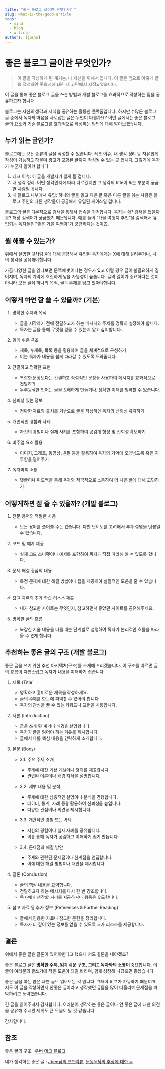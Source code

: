 ```yaml
---
title: "좋은 블로그 글이란 무엇인가? "
slug: what-is-the-good-article
tags:
  - mind
  - blog
  - article
authors: [junho]
---
```


# 좋은 블로그 글이란 무엇인가?

> 이 글을 작성하게 된 계기는, 나 자신을 위해서 입니다. 이 글은 앞으로 어떻게 글을 작성하면 좋을지에 대한 제 고민에서 시작되었습니다.

이 글을 통해 좋은 블로그 글을 쓰는 방법과 개발 블로그를 효과적으로 작성하는 팁을 공유하고자 합니다

<!-- truncate -->

블로그는 자신의 생각과 지식을 공유하는 훌륭한 플랫폼입니다. 하지만 수많은 블로그 글 중에서 독자의 마음을 사로잡는 글은 무엇이 다를까요? 이번 글에서는 좋은 블로그 글의 요소와 기술 블로그를 효과적으로 작성하는 방법에 대해 알아보겠습니다.

## 누가 읽는 글인가?

블로그에는 모든 종류의 글을 작성할 수 있습니다. 테크 이슈, 내 생각 정리 등 자유롭게 작성이 가능하고 하물며 광고가 포함된 글까지 작성될 수 있는 곳 입니다. 그렇기에 독자가 누군지 알아야 합니다

1. 테크 이슈: 이 글을 개발자가 읽게 될 겁니다.
2. 내 생각 정리: 어떤 생각인지에 따라 다르겠지만 그 생각의 title이 되는 부분이 궁금한 사람일 겁니다.
3. 내 블로그 내부에서 유입: 하나의 글을 읽고 다음 글 혹은 다른 글을 읽는 사람은 블로그 주인의 다른 생각들이 궁금해서 유입된 케이스일 겁니다.

블로그의 글은 기본적으로 검색을 통해서 접속을 가정합니다. 독자는 왜? 검색을 했을까요? 해당 검색어가 궁금했기 때문입니다. 예를 들어 "가을 여행지 추천"을 검색해서 유입되는 독자들은 "좋은 가을 여행지"가 궁금하다는 것이죠.

## 뭘 해줄 수 있는가?

위에서 설명한 것처럼 X에 대해 궁금해서 유입된 독자에게는 X에 대해 알려주거나, 나의 생각을 공유해야합니다.

가끔 다양한 글을 읽다보면 문맥에 벗어나는 경우가 있고 이럴 경우 글이 불필요하게 길어지며, 독자의 기억에 흐릿하게 남을 가능성이 높습니다. 글의 길이가 중요하다는 것이 아니라 모든 글이 하나의 목적, 글의 주제를 담고 있어야합니다.

## 어떻게 하면 잘 쓸 수 있을까? (기본)

1. 명확한 주제와 목적

   - 글을 시작하기 전에 전달하고자 하는 메시지와 주제를 명확히 설정해야 합니다.
   - 독자는 글을 통해 무엇을 얻을 수 있는지 알고 싶어합니다.

2. 읽기 쉬운 구조

   - 제목, 부제목, 목록 등을 활용하여 글을 체계적으로 구성하기
   - 이는 독자가 내용을 쉽게 따라갈 수 있도록 도와줍니다.

3. 간결하고 명확한 표현

   - 복잡한 문장보다는 간결하고 직설적인 문장을 사용하여 메시지를 효과적으로 전달하기
   - 두루뭉실한 언어는 글을 오해하게 만들거나, 정확한 이해를 방해할 수 있습니다.

4. 신뢰성 있는 정보

   - 정확한 자료와 출처를 기반으로 글을 작성하면 독자의 신뢰성 유지하기

5. 개인적인 경험과 사례

   - 자신의 경험이나 실제 사례를 포함하여 공감대 형성 및 신뢰성 확보하기

6. 비주얼 요소 활용

   - 이미지, 그래프, 동영상, 움짤 등을 활용하여 독자의 기억에 오래남도록 혹은 지루함을 덜어주기

7. 독자와의 소통

   - 댓글이나 피드백을 통해 독자와 적극적으로 소통하여 더 나은 글에 대해 고민하기

## 어떻게하면 잘 줄 수 있을까? (개발 블로그)

1. 전문 용어의 적절한 사용

   - 모든 용어를 풀어쓸 수는 없습니다. 다만 난이도를 고려해서 추가 설명을 덧붙일 수 있습니다.

2. 코드 및 예제 제공

   - 실제 코드 스니펫이나 예제를 포함하여 독자가 직접 따라해 볼 수 있도록 합니다.

3. 문제 해결 중심의 내용

   - 특정 문제에 대한 해결 방법이나 팁을 제공하여 실질적인 도움을 줄 수 있습니다.

4. 참고 자료와 추가 학습 리소스 제공

   - 내가 참고한 사이트는 무엇인지, 참고하면서 좋았던 사이트를 공유해주세요.

5. 명확한 글의 흐름

   - 복잡한 기술 내용을 다룰 때는 단계별로 설명하여 독자가 논리적인 흐름을 따라올 수 있게 합니다.

## 추천하는 좋은 글의 구조 (개발 블로그)

좋은 글을 쓰기 위한 추천 아키텍처(구조)를 소개해 드리겠습니다. 이 구조를 따르면 글의 흐름이 자연스럽고 독자가 내용을 이해하기 쉽습니다.

1. 제목 (Title)

   - 명확하고 흥미로운 제목을 작성하세요.
   - 글의 주제를 한눈에 파악할 수 있어야 합니다.
   - 독자의 관심을 끌 수 있는 키워드나 표현을 사용합니다.

2. 서론 (Introduction)

   - 글을 쓰게 된 계기나 배경을 설명합니다.
   - 독자가 글을 읽어야 하는 이유를 제시합니다.
   - 글에서 다룰 핵심 내용을 간략하게 소개합니다.

3. 본문 (Body)

   - 3.1. 주요 주제 소개

     - 주제에 대한 기본 개념이나 정의를 제공합니다.
     - 관련된 이론이나 배경 지식을 설명합니다.

   - 3.2. 세부 내용 및 분석

     - 주제에 대한 심층적인 설명이나 분석을 진행합니다.
     - 데이터, 통계, 사례 등을 활용하여 신뢰성을 높입니다.
     - 다양한 관점이나 의견을 제시합니다.

   - 3.3. 개인적인 경험 또는 사례

     - 자신의 경험이나 실제 사례를 공유합니다.
     - 이를 통해 독자가 공감하고 이해하기 쉽게 만듭니다.

   - 3.4. 문제점과 해결 방안

     - 주제와 관련된 문제점이나 한계점을 언급합니다.
     - 이에 대한 해결 방법이나 대안을 제시합니다.

4. 결론 (Conclusion)

   - 글의 핵심 내용을 요약합니다.
   - 전달하고자 하는 메시지를 다시 한 번 강조합니다.
   - 독자에게 생각할 거리를 제공하거나 행동을 유도합니다.

5. 참고 자료 및 추가 정보 (References & Further Reading)

   - 글에서 인용한 자료나 참고한 문헌을 정리합니다.
   - 독자가 더 깊이 있는 정보를 얻을 수 있도록 추가 리소스를 제공합니다.

## 결론

위에서 좋은 글은 결론이 있어야한다고 했으니 저도 결론을 내야겠죠?

좋은 블로그 글은 **명확한 주제, 읽기 쉬운 구조, 그리고 독자와의 소통이** 중요합니다. 이 글이 여러분의 글쓰기에 작은 도움이 되길 바라며, 함께 성장해 나갔으면 좋겠습니다

좋은 글을 아는 법은 나쁜 글도 읽어보는 것 입니다. 그래야 비교가 가능하기 때문이죠 저도 이 글을 작성하면서 안좋은 글이라고 생각했던 글들을 많이 떠올리며 문제점을 파악하려고 노력했습니다.

긴 글을 읽어주셔서 감사합니다. 여러분이 생각하는 좋은 글이나 안 좋은 글에 대한 의견을 공유해 주시면 제게도 큰 도움이 될 것 같습니다.

감사합니다.

## 참조

좋은 글의 구조 : [우버 테크 블로그](https://www.uber.com/en-KR/blog/engineering/)

내가 생각하는 좋은 글 : [Jbee님의 코드리뷰](https://jbee.io/articles/essay/%EC%BD%94%EB%93%9C%20%EB%A6%AC%EB%B7%B0%EC%9D%98%20%EB%AA%A9%EC%A0%81%EC%9D%80%20%EC%84%B1%EC%9E%A5%EC%9D%B4%EC%96%B4%EC%95%BC%20%ED%95%9C%EB%8B%A4), [문동욱님의 추상에 대한 글](https://evan-moon.github.io/2023/01/15/what-is-abstract/) [](https://jbee.io/articles/essay/%EC%BD%94%EB%93%9C%20%EB%A6%AC%EB%B7%B0%EC%9D%98%20%EB%AA%A9%EC%A0%81%EC%9D%80%20%EC%84%B1%EC%9E%A5%EC%9D%B4%EC%96%B4%EC%95%BC%20%ED%95%9C%EB%8B%A4)
